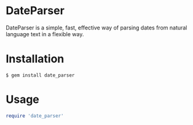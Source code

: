 # DateParser

DateParser is a simple, fast, effective way of parsing dates from natural language
text in a flexible way.

# Installation
```
$ gem install date_parser
```

# Usage
```ruby
require 'date_parser'

```